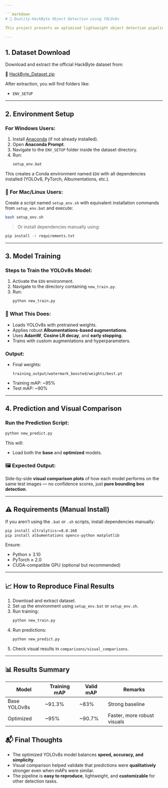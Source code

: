 ```yaml
---

```markdown
# 🚀 Duality-HackByte Object Detection using YOLOv8s

This project presents an optimized lightweight object detection pipeline built using **YOLOv8s** on the **HackByte Dataset**. It leverages advanced augmentation, tuned training parameters, and visual comparison scripts to evaluate model performance.

---
```


## 1. Dataset Download

Download and extract the official HackByte dataset from:

🔗 [HackByte_Dataset.zip](https://storage.googleapis.com/duality-public-share/Datasets/HackByte_Dataset.zip)

After extraction, you will find folders like:
- `ENV_SETUP`
---

## 2. Environment Setup

### For Windows Users:
1. Install [Anaconda](https://www.anaconda.com/products/distribution) (if not already installed).
2. Open **Anaconda Prompt**.
3. Navigate to the `ENV_SETUP` folder inside the dataset directory.
4. Run:
   ```bash
   setup_env.bat
   ```

This creates a Conda environment named `EDU` with all dependencies installed (YOLOv8, PyTorch, Albumentations, etc.).

### 🐧 For Mac/Linux Users:
Create a script named `setup_env.sh` with equivalent installation commands from `setup_env.bat` and execute:
```bash
bash setup_env.sh
```

> Or install dependencies manually using:
```bash
pip install -r requirements.txt
```

---

## 3. Model Training

### Steps to Train the YOLOv8s Model:

1. Activate the `EDU` environment.
2. Navigate to the directory containing `new_train.py`.
3. Run:
   ```bash
   python new_train.py
   ```

### 🔧 What This Does:
- Loads YOLOv8s with pretrained weights.
- Applies robust **Albumentations-based augmentations**.
- Uses **AdamW**, **Cosine LR decay**, and **early stopping**.
- Trains with custom augmentations and hyperparameters.

### Output:
- Final weights:  
  ```
  training_output/watermark_boosted/weights/best.pt
  ```
- Training mAP: ~95%  
- Test mAP: ~90%

---

## 4. Prediction and Visual Comparison

### Run the Prediction Script:

```bash
python new_predict.py
```

This will:
- Load both the **base** and **optimized** models.

### 🖼️ Expected Output:
Side-by-side **visual comparison plots** of how each model performs on the same test images — no confidence scores, just **pure bounding box detection**.

---

## ⚠️ Requirements (Manual Install)

If you aren’t using the `.bat` or `.sh` scripts, install dependencies manually:

```bash
pip install ultralytics>=8.0.168
pip install albumentations opencv-python matplotlib
```

Ensure:
- Python ≥ 3.10
- PyTorch ≥ 2.0
- CUDA-compatible GPU (optional but recommended)

---

## 📈 How to Reproduce Final Results

1. Download and extract dataset.
2. Set up the environment using `setup_env.bat` or `setup_env.sh`.
3. Run training:
   ```bash
   python new_train.py
   ```
4. Run predictions:
   ```bash
   python new_predict.py
   ```
5. Check visual results in `comparisons/visual_comparisons`.

---

## 📊 Results Summary

| Model         | Training mAP | Valid mAP | Remarks                     |
|---------------|--------------|----------|------------------------------|
| Base YOLOv8s  | ~91.3%       | ~83%     | Strong baseline              |
| Optimized     | ~95%         | ~90.7%   | Faster, more robust visuals  |



## 📬 Final Thoughts

- The optimized YOLOv8s model balances **speed, accuracy, and simplicity**.
- Visual comparison helped validate that predictions were **qualitatively** stronger even when mAPs were similar.
- The pipeline is **easy to reproduce**, lightweight, and **customizable** for other detection tasks.

